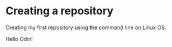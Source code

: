 # Creating a repository
Creating my first repository using the command line on Linux OS.

Hello Odin!
